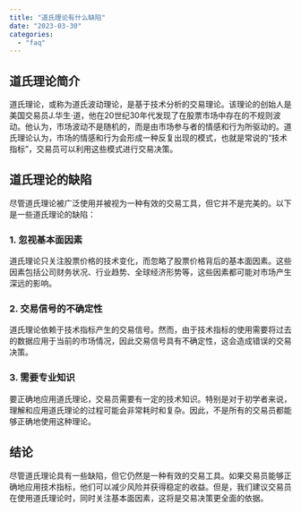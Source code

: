 ```yaml
---
title: "道氏理论有什么缺陷"
date: "2023-03-30"
categories: 
  - "faq"
---
```


## 道氏理论简介

道氏理论，或称为道氏波动理论，是基于技术分析的交易理论。该理论的创始人是美国交易员J.华生·道，他在20世纪30年代发现了在股票市场中存在的不规则波动。他认为，市场波动不是随机的，而是由市场参与者的情感和行为所驱动的。道氏理论认为，市场的情感和行为会形成一种反复出现的模式，也就是常说的“技术指标”，交易员可以利用这些模式进行交易决策。

## 道氏理论的缺陷

尽管道氏理论被广泛使用并被视为一种有效的交易工具，但它并不是完美的。以下是一些道氏理论的缺陷：

### 1\. 忽视基本面因素

道氏理论只关注股票价格的技术变化，而忽略了股票价格背后的基本面因素。这些因素包括公司财务状况、行业趋势、全球经济形势等，这些因素都可能对市场产生深远的影响。

### 2\. 交易信号的不确定性

道氏理论依赖于技术指标产生的交易信号。然而，由于技术指标的使用需要将过去的数据应用于当前的市场情况，因此交易信号具有不确定性，这会造成错误的交易决策。

### 3\. 需要专业知识

要正确地应用道氏理论，交易员需要有一定的技术知识。特别是对于初学者来说，理解和应用道氏理论的过程可能会非常耗时和复杂。因此，不是所有的交易员都能够正确地使用这种理论。

## 结论

尽管道氏理论具有一些缺陷，但它仍然是一种有效的交易工具。如果交易员能够正确地应用技术指标，他们可以减少风险并获得稳定的收益。但是，我们建议交易员在使用道氏理论时，同时关注基本面因素，这将是交易决策更全面的依据。
